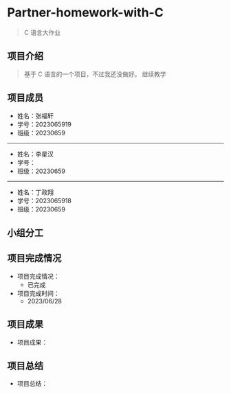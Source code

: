 # Partner-homework-with-C

> C 语言大作业

## 项目介绍

> 基于 C 语言的一个项目，不过我还没做好。
> 继续教学

## 项目成员

- 姓名：张福轩
- 学号：2023065919
- 班级：20230659

---

- 姓名：李星汉
- 学号：
- 班级：20230659

---

- 姓名：丁政翔
- 学号：2023065918
- 班级：20230659

## 小组分工

## 项目完成情况

- 项目完成情况：
  - 已完成
- 项目完成时间：
  - 2023/06/28

## 项目成果

- 项目成果：

## 项目总结

- 项目总结：
